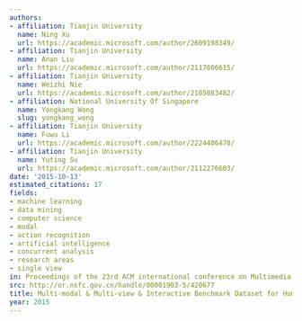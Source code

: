 ```yaml
---
authors:
- affiliation: Tianjin University
  name: Ning Xu
  url: https://academic.microsoft.com/author/2609198349/
- affiliation: Tianjin University
  name: Anan Liu
  url: https://academic.microsoft.com/author/2117806615/
- affiliation: Tianjin University
  name: Weizhi Nie
  url: https://academic.microsoft.com/author/2105083482/
- affiliation: National University Of Singapore
  name: Yongkang Wong
  slug: yongkang_wong
- affiliation: Tianjin University
  name: Fuwu Li
  url: https://academic.microsoft.com/author/2224406470/
- affiliation: Tianjin University
  name: Yuting Su
  url: https://academic.microsoft.com/author/2112276603/
date: '2015-10-13'
estimated_citations: 17
fields:
- machine learning
- data mining
- computer science
- modal
- action recognition
- artificial intelligence
- concurrent analysis
- research areas
- single view
in: Proceedings of the 23rd ACM international conference on Multimedia
src: http://or.nsfc.gov.cn/handle/00001903-5/420677
title: Multi-modal & Multi-view & Interactive Benchmark Dataset for Human Action Recognition
year: 2015
---
```

